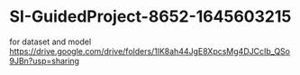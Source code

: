 # SI-GuidedProject-8652-1645603215
for dataset and model
https://drive.google.com/drive/folders/1lK8ah44JgE8XpcsMg4DJCcIb_QSo9JBn?usp=sharing
